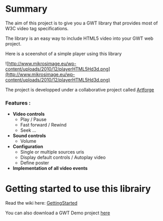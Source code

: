 # Summary #

The aim of this project is to give you a GWT library that provides most of W3C video tag specifications.

The library is an easy way to include HTML5 video into your GWT web project.

Here is a sceenshot of a simple player using this library

![http://www.mikrosimage.eu/wp-content/uploads/2010/12/playerHTML5Hd3d.png](http://www.mikrosimage.eu/wp-content/uploads/2010/12/playerHTML5Hd3d.png)

The project is developped under a collaborative project called [Artforge](http://www.hd3d.fr/en/the-hd3d-sas-company/artforge/)

### Features : ###

  * **Video controls**
    * Play / Pause
    * Fast forward / Rewind
    * Seek ...
  * **Sound controls**
    * Volume
  * **Configuration**
    * Single or multiple sources uris
    * Display default controls / Autoplay video
    * Define poster
  * **Implementation of all video events**

# Getting started to use this librairy #
Read the wiki here: [GettingStarted](http://code.google.com/p/gwt-html5-video/wiki/GettingStarted)

You can also download a GWT Demo project [here](http://code.google.com/p/gwt-html5-video/downloads/detail?name=VideoDemoProject.tar.gz&can=2&q=)